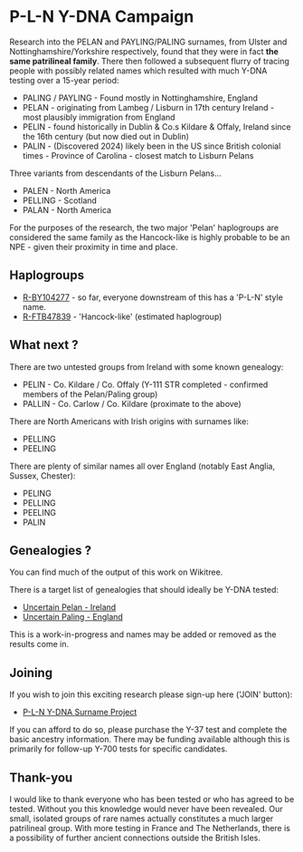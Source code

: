 # P-L-N Y-DNA Campaign

Research into the PELAN and PAYLING/PALING surnames, from Ulster and Nottinghamshire/Yorkshire respectively, found that they were in fact **the same patrilineal family**. There then followed a subsequent flurry of tracing people with possibly related names which resulted with much Y-DNA testing over a 15-year period:

 * PALING / PAYLING - Found mostly in Nottinghamshire, England
 * PELAN - originating from Lambeg / Lisburn in 17th century Ireland - most plausibly immigration from England
 * PELIN - found historically in Dublin & Co.s Kildare & Offaly, Ireland since the 16th century (but now died out in Dublin)
 * PALIN - (Discovered 2024) likely been in the US since British colonial times - Province of Carolina - closest match to Lisburn Pelans

Three variants from descendants of the Lisburn Pelans...

 * PALEN - North America
 * PELLING - Scotland
 * PALAN - North America

 For the purposes of the research, the two major 'Pelan' haplogroups are considered the same family as the Hancock-like is highly probable to be an NPE - given their proximity in time and place.
 
## Haplogroups

 * [R-BY104277](https://discover.familytreedna.com/y-dna/R-BY104277/tree) - so far, everyone downstream of this has a 'P-L-N' style name.
 * [R-FTB47839](https://discover.familytreedna.com/y-dna/R-FTB47839/tree) - 'Hancock-like' (estimated haplogroup)
 
## What next ?

 There are two untested groups from Ireland with some known genealogy:

  * PELIN - Co. Kildare / Co. Offaly (Y-111 STR completed - confirmed members of the Pelan/Paling group)
  * PALLIN - Co. Carlow / Co. Kildare (proximate to the above) 

 There are North Americans with Irish origins with surnames like:

  * PELLING
  * PEELING

 There are plenty of similar names all over England (notably East Anglia, Sussex, Chester):

  * PELING
  * PELLING
  * PEELING
  * PALIN

## Genealogies ?

You can find much of the output of this work on Wikitree.

There is a target list of genealogies that should ideally be Y-DNA tested:

  * [Uncertain Pelan - Ireland](https://www.wikitree.com/wiki/Category:Uncertain%2C_Pelan_Name_Study)
  * [Uncertain Paling - England](https://www.wikitree.com/wiki/Category:Uncertain%2C_Paling_Name_Study)

This is a work-in-progress and names may be added or removed as the results come in.


## Joining

If you wish to join this exciting research please sign-up here ('JOIN' button):

 * [P-L-N Y-DNA Surname Project](https://www.familytreedna.com/groups/pelan/about/background)

If you can afford to do so, please purchase the Y-37 test and complete the basic ancestry information.
There may be funding available although this is primarily for follow-up Y-700 tests for specific candidates.
 
## Thank-you

I would like to thank everyone who has been tested or who has agreed to be tested. Without you this knowledge would never have been revealed. Our small, isolated groups of rare names actually constitutes a much larger patrilineal group. With more testing in France and 
The Netherlands, there is a possibility of further ancient connections outside the British Isles.

